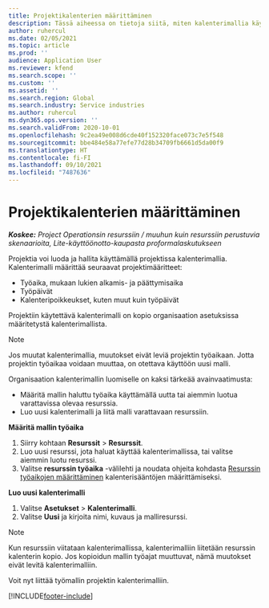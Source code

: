 ```yaml
---
title: Projektikalenterien määrittäminen
description: Tässä aiheessa on tietoja siitä, miten kalenterimallia käytetään projektissa projektin aikataulun seuraamiseen.
author: ruhercul
ms.date: 02/05/2021
ms.topic: article
ms.prod: ''
audience: Application User
ms.reviewer: kfend
ms.search.scope: ''
ms.custom: ''
ms.assetid: ''
ms.search.region: Global
ms.search.industry: Service industries
ms.author: ruhercul
ms.dyn365.ops.version: ''
ms.search.validFrom: 2020-10-01
ms.openlocfilehash: 9c2ea49e008d6cde40f152320face073c7e5f548
ms.sourcegitcommit: bbe484e58a77efe77d28b34709fb6661d5da00f9
ms.translationtype: HT
ms.contentlocale: fi-FI
ms.lasthandoff: 09/10/2021
ms.locfileid: "7487636"
---
```

# <a name="define-project-calendars"></a>Projektikalenterien määrittäminen

_**Koskee:** Project Operationsin resurssiin / muuhun kuin resurssiin perustuvia skenaarioita, Lite-käyttöönotto-kaupasta proformalaskutukseen_

Projektia voi luoda ja hallita käyttämällä projektissa kalenterimallia. Kalenterimalli määrittää seuraavat projektimääritteet:

- Työaika, mukaan lukien alkamis- ja päättymisaika
- Työpäivät
- Kalenteripoikkeukset, kuten muut kuin työpäivät

Projektiin käytettävä kalenterimalli on kopio organisaation asetuksissa määritetystä kalenterimallista.

> [!NOTE]
> Jos muutat kalenterimallia, muutokset eivät leviä projektin työaikaan. Jotta projektin työaikaa voidaan muuttaa, on otettava käyttöön uusi malli.

Organisaation kalenterimallin luomiselle on kaksi tärkeää avainvaatimusta:

- Määritä mallin haluttu työaika käyttämällä uutta tai aiemmin luotua varattavissa olevaa resurssia.
- Luo uusi kalenterimalli ja liitä malli varattavaan resurssiin.

**Määritä mallin työaika**

1. Siirry kohtaan **Resurssit** \> **Resurssit**.
2. Luo uusi resurssi, jota haluat käyttää kalenterimallissa, tai valitse aiemmin luotu resurssi.
3. Valitse **resurssin työaika** -välilehti ja noudata ohjeita kohdasta [Resurssin työaikojen määrittäminen](/dynamics365/field-service/set-work-hours-resource) kalenterisääntöjen määrittämiseksi.

**Luo uusi kalenterimalli**

1. Valitse **Asetukset** \> **Kalenterimalli**.
2. Valitse **Uusi** ja kirjoita nimi, kuvaus ja malliresurssi.

> [!NOTE]
> Kun resurssiin viitataan kalenterimallissa, kalenterimalliin liitetään resurssin kalenterin kopio. Jos kopioidun mallin työajat muuttuvat, nämä muutokset eivät levitä kalenterimalliin.

Voit nyt liittää työmallin projektin kalenterimalliin.


[!INCLUDE[footer-include](../includes/footer-banner.md)]

